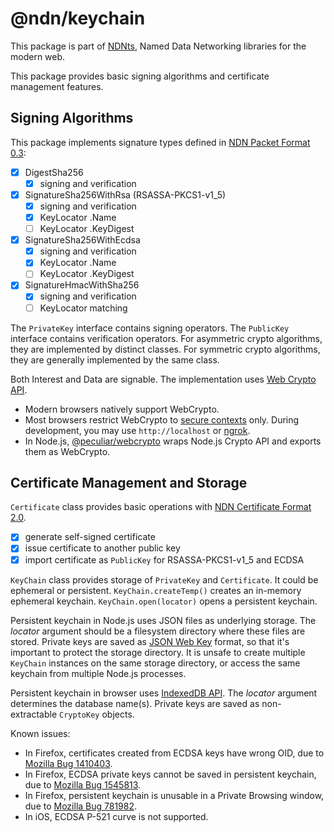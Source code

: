 # @ndn/keychain

This package is part of [NDNts](https://yoursunny.com/p/NDNts/), Named Data Networking libraries for the modern web.

This package provides basic signing algorithms and certificate management features.

## Signing Algorithms

This package implements signature types defined in [NDN Packet Format 0.3](https://named-data.net/doc/NDN-packet-spec/0.3/signature.html):

* [X] DigestSha256
  * [X] signing and verification
* [X] SignatureSha256WithRsa (RSASSA-PKCS1-v1\_5)
  * [X] signing and verification
  * [X] KeyLocator .Name
  * [ ] KeyLocator .KeyDigest
* [X] SignatureSha256WithEcdsa
  * [X] signing and verification
  * [X] KeyLocator .Name
  * [ ] KeyLocator .KeyDigest
* [X] SignatureHmacWithSha256
  * [X] signing and verification
  * [ ] KeyLocator matching

The `PrivateKey` interface contains signing operators.
The `PublicKey` interface contains verification operators.
For asymmetric crypto algorithms, they are implemented by distinct classes.
For symmetric crypto algorithms, they are generally implemented by the same class.

Both Interest and Data are signable.
The implementation uses [Web Crypto API](https://developer.mozilla.org/en-US/docs/Web/API/Web_Crypto_API).

* Modern browsers natively support WebCrypto.
* Most browsers restrict WebCrypto to [secure contexts](https://www.w3.org/TR/powerful-features/) only.
  During development, you may use `http://localhost` or [ngrok](https://ngrok.com/).
* In Node.js, [@peculiar/webcrypto](https://www.npmjs.com/package/@peculiar/webcrypto) wraps Node.js Crypto API and exports them as WebCrypto.

## Certificate Management and Storage

`Certificate` class provides basic operations with [NDN Certificate Format 2.0](https://named-data.net/doc/ndn-cxx/0.6.6/specs/certificate-format.html).

* [X] generate self-signed certificate
* [X] issue certificate to another public key
* [X] import certificate as `PublicKey` for RSASSA-PKCS1-v1\_5 and ECDSA

`KeyChain` class provides storage of `PrivateKey` and `Certificate`.
It could be ephemeral or persistent.
`KeyChain.createTemp()` creates an in-memory ephemeral keychain.
`KeyChain.open(locator)` opens a persistent keychain.

Persistent keychain in Node.js uses JSON files as underlying storage.
The *locator* argument should be a filesystem directory where these files are stored.
Private keys are saved as [JSON Web Key](https://tools.ietf.org/html/rfc7517) format, so that it's important to protect the storage directory.
It is unsafe to create multiple `KeyChain` instances on the same storage directory, or access the same keychain from multiple Node.js processes.

Persistent keychain in browser uses [IndexedDB API](https://developer.mozilla.org/en-US/docs/Web/API/IndexedDB_API).
The *locator* argument determines the database name(s).
Private keys are saved as non-extractable `CryptoKey` objects.

Known issues:

* In Firefox, certificates created from ECDSA keys have wrong OID, due to [Mozilla Bug 1410403](https://bugzilla.mozilla.org/show_bug.cgi?id=1410403).
* In Firefox, ECDSA private keys cannot be saved in persistent keychain, due to [Mozilla Bug 1545813](https://bugzilla.mozilla.org/show_bug.cgi?id=1545813).
* In Firefox, persistent keychain is unusable in a Private Browsing window, due to [Mozilla Bug 781982](https://bugzilla.mozilla.org/show_bug.cgi?id=781982).
* In iOS, ECDSA P-521 curve is not supported.
